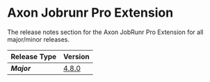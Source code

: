 # Axon Jobrunr Pro Extension

The release notes section for the Axon JobRunr Pro Extension for all major/minor releases.

| Release Type | Version                                                |
|:-------------|:-------------------------------------------------------|
| _**Major**_  | [4.8.0](rn-jobrunrpro-major-releases.md#release-4.8.0) |

